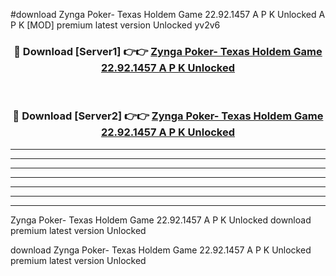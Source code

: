 #download Zynga Poker- Texas Holdem Game 22.92.1457 A P K Unlocked  A P K [MOD] premium latest version Unlocked yv2v6 



<div align="center">
<h3>🔴 Download [Server1] 👉👉 <a href="https://apkdownload2.web.app/">Zynga Poker- Texas Holdem Game 22.92.1457 A P K Unlocked </a></h3><br>

<h3>🔴 Download [Server2] 👉👉 <a href="https://apkdownload2.web.app/">Zynga Poker- Texas Holdem Game 22.92.1457 A P K Unlocked </a></h3>
</div>





----------------------------------------------------------

----------------------------------------------------------

----------------------------------------------------------

----------------------------------------------------------

----------------------------------------------------------

----------------------------------------------------------

----------------------------------------------------------

Zynga Poker- Texas Holdem Game 22.92.1457 A P K Unlocked  download premium latest version Unlocked

download Zynga Poker- Texas Holdem Game 22.92.1457 A P K Unlocked  premium latest version Unlocked

